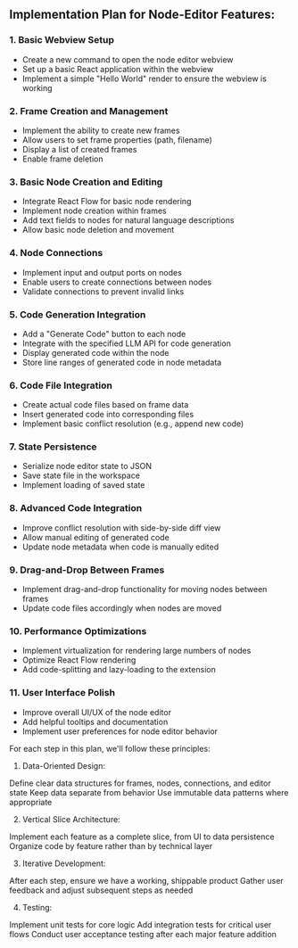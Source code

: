 ## Implementation Plan for Node-Editor Features:

### 1. Basic Webview Setup

* Create a new command to open the node editor webview
* Set up a basic React application within the webview
* Implement a simple "Hello World" render to ensure the webview is working

### 2. Frame Creation and Management

* Implement the ability to create new frames
* Allow users to set frame properties (path, filename)
* Display a list of created frames
* Enable frame deletion

### 3. Basic Node Creation and Editing

* Integrate React Flow for basic node rendering
* Implement node creation within frames
* Add text fields to nodes for natural language descriptions
* Allow basic node deletion and movement


### 4. Node Connections

* Implement input and output ports on nodes
* Enable users to create connections between nodes
* Validate connections to prevent invalid links


### 5. Code Generation Integration

* Add a "Generate Code" button to each node
* Integrate with the specified LLM API for code generation
* Display generated code within the node
* Store line ranges of generated code in node metadata

### 6. Code File Integration

* Create actual code files based on frame data
* Insert generated code into corresponding files
* Implement basic conflict resolution (e.g., append new code)

### 7. State Persistence

* Serialize node editor state to JSON
* Save state file in the workspace
* Implement loading of saved state

### 8. Advanced Code Integration

* Improve conflict resolution with side-by-side diff view
* Allow manual editing of generated code
* Update node metadata when code is manually edited


### 9. Drag-and-Drop Between Frames

* Implement drag-and-drop functionality for moving nodes between frames
* Update code files accordingly when nodes are moved

### 10. Performance Optimizations

* Implement virtualization for rendering large numbers of nodes
* Optimize React Flow rendering
* Add code-splitting and lazy-loading to the extension


### 11. User Interface Polish

* Improve overall UI/UX of the node editor
* Add helpful tooltips and documentation
* Implement user preferences for node editor behavior

For each step in this plan, we'll follow these principles:

1. Data-Oriented Design:

Define clear data structures for frames, nodes, connections, and editor state
Keep data separate from behavior
Use immutable data patterns where appropriate

2. Vertical Slice Architecture:

Implement each feature as a complete slice, from UI to data persistence
Organize code by feature rather than by technical layer

3. Iterative Development:

After each step, ensure we have a working, shippable product
Gather user feedback and adjust subsequent steps as needed

4. Testing:

Implement unit tests for core logic
Add integration tests for critical user flows
Conduct user acceptance testing after each major feature addition